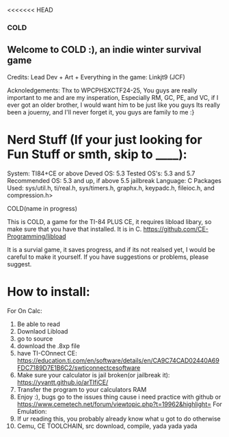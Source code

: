 <<<<<<< HEAD
### COLD

Welcome to COLD :), an indie winter survival game
----------------------------------------------------
Credits:
Lead Dev + Art + Everything in the game:
Linkjt9 (JCF)

Acknoledgements:
Thx to WPCPHSXCTF24-25, You guys are really important to me and are my insperation,
Especially RM, GC, PE, and VC, if I ever got an older brother, I would want him to be just like you guys
Its really been a jouerny, and I'll never forget it, you guys are family to me :}

Nerd Stuff (If your just looking for Fun Stuff or smth, skip to ____):
=====================================================================
System: TI84+CE or above
Deved OS: 5.3
Tested OS's: 5.3 and 5.7
Recommended OS: 5.3 and up, if above 5.5 jailbreak
Language: C
Packages Used: sys/util.h, ti/real.h, sys/timers.h, graphx.h, keypadc.h, fileioc.h, and compression.h>

COLD(name in progress)

This is COLD, a game for the TI-84 PLUS CE, it requires libload libary, so make sure that you have that installed. It is in C.
https://github.com/CE-Programming/libload

It is a survial game, it saves progress, and if its not realsed yet, I would be careful to make it yourself.
If you have suggestions or problems, please suggest.

How to install:
==============
For On Calc:
1. Be able to read
2. Downlaod Libload
3. go to source
4. download the .8xp file
5. have TI-COnnect CE: https://education.ti.com/en/software/details/en/CA9C74CAD02440A69FDC7189D7E1B6C2/swticonnectcesoftware
6. Make sure your calculator is jail broken(or jailbreak it): https://yvantt.github.io/arTIfiCE/
7. Transfer the program to your calculators RAM
8. Enjoy :), bugs go to the issues thing cause i need practice with github or https://www.cemetech.net/forum/viewtopic.php?t=19962&highlight=
For Emulation:
1. If ur reading this, you probably already know what u got to do otherwise
2. Cemu, CE TOOLCHAIN, src download, compile, yada yada yada

